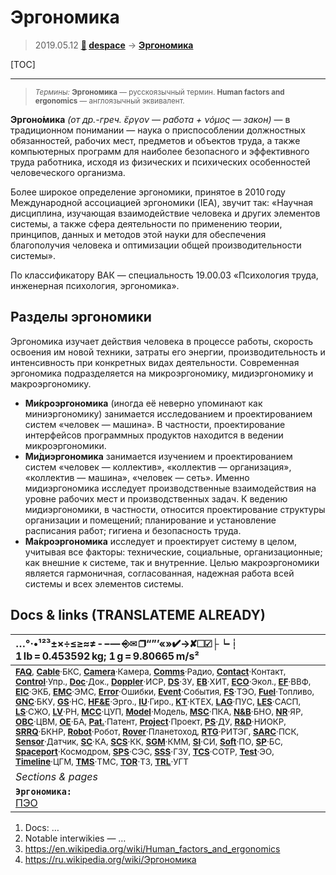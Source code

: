 # Эргономика
> 2019.05.12 **[🚀](../index/index.md) [despace](index.md)** → **[Эргономика](hfe.md)**

[TOC]

---

> <small>*Термины:* **Эргономика** — русскоязычный термин. **Human factors and ergonomics** — англоязычный эквивалент.</small>

**Эргоно́мика** *(от др.-греч. ἔργον — работа + νόμος — закон)* — в традиционном понимании — наука о приспособлении должностных обязанностей, рабочих мест, предметов и объектов труда, а также компьютерных программ для наиболее безопасного и эффективного труда работника, исходя из физических и психических особенностей человеческого организма.

Более широкое определение эргономики, принятое в 2010 году Международной ассоциацией эргономики (IEA), звучит так: «Научная дисциплина, изучающая взаимодействие человека и других элементов системы, а также сфера деятельности по применению теории, принципов, данных и методов этой науки для обеспечения благополучия человека и оптимизации общей производительности системы».

По классификатору ВАК — специальность 19.00.03 «Психология труда, инженерная психология, эргономика».



## Разделы эргономики

Эргономика изучает действия человека в процессе работы, скорость освоения им новой техники, затраты его энергии, производительность и интенсивность при конкретных видах деятельности. Современная эргономика подразделяется на микроэргономику, мидиэргономику и макроэргономику.

   - **Ми́кроэргономика** (иногда её неверно упоминают как миниэргономику) занимается исследованием и проектированием систем «человек — машина». В частности, проектирование интерфейсов программных продуктов находится в ведении микроэргономики.
   - **Ми́диэргономика** занимается изучением и проектированием систем «человек — коллектив», «коллектив — организация», «коллектив — машина», «человек — сеть». Именно мидиэргономика исследует производственные взаимодействия на уровне рабочих мест и производственных задач. К ведению мидиэргономики, в частности, относится проектирование структуры организации и помещений; планирование и установление расписания работ; гигиена и безопасность труда.
   - **Ма́кроэргономика** исследует и проектирует систему в целом, учитывая все факторы: технические, социальные, организационные; как внешние к системе, так и внутренние. Целью макроэргономики является гармоничная, согласованная, надежная работа всей системы и всех элементов системы.



<p style="page-break-after:always"> </p>

## Docs & links (TRANSLATEME ALREADY)
|…°·•¹²³±×÷≤≥≈≠ ‑ −— ⎆✉ ❐“”’«»✔→✘☐☑├┕┆ 1 lb = 0.453592 kg; 1 g = 9.80665 m/s²|
|:--|
|<small>**[FAQ](faq.md)**, **[Cable](cable.md)**·БКС, **[Camera](cam.md)**·Камера, **[Comms](comms.md)**·Радио, **[Contact](contact.md)**·Контакт, **[Control](control.md)**·Упр., **[Doc](doc.md)**·Док., **[Doppler](doppler.md)**·ИСР, **[DS](ds.md)**·ЗУ, **[EB](eb.md)**·ХИТ, **[ECO](ecology.md)**·Экол., **[EF](ef.md)**·ВВФ, **[ElC](elc.md)**·ЭКБ, **[EMC](emc.md)**·ЭМС, **[Error](error.md)**·Ошибки, **[Event](event.md)**·События, **[FS](fs.md)**·ТЭО, **[Fuel](fuel.md)**·Топливо, **[GNC](gnc.md)**·БКУ, **[GS](scs.md)**·НС, **[HF&E](hfe.md)**·Эрго., **[IU](iu.md)**·Гиро., **[KT](kt.md)**·КТЕХ, **[LAG](lag.md)**·ПУC, **[LES](les.md)**·САСП, **[LS](ls.md)**·СЖО, **[LV](lv.md)**·РН, **[MCC](mcc.md)**·ЦУП, **[Model](model.md)**·Модель, **[MSC](sc.md)**·ПКА, **[N&B](nnb.md)**·БНО, **[NR](nr.md)**·ЯР, **[OBC](obc.md)**·ЦВМ, **[OE](oe.md)**·БА, **[Pat.](патент.md)**·Патент, **[Project](project.md)**·Проект, **[PS](ps.md)**·ДУ, **[R&D](rnd.md)**·НИОКР, **[SRRQ](srrq.md)**·БКНР, **[Robot](robotics.md)**·Робот, **[Rover](rover.md)**·Планетоход, **[RTG](rtg.md)**·РИТЭГ, **[SARC](sarc.md)**·ПСК, **[Sensor](sensor.md)**·Датчик, **[SC](sc.md)**·КА, **[SCS](scs.md)**·КК, **[SGM](sgm.md)**·КММ, **[SI](si.md)**·СИ, **[Soft](soft.md)**·ПО, **[SP](sp.md)**·БС, **[Spaceport](spaceport.md)**·Космодром, **[SPS](sps.md)**·СЭС, **[SSS](sss.md)**·ГЗУ, **[TCS](tcs.md)**·СОТР, **[Test](test.md)**·ЭО, **[Timeline](timeline.md)**·ЦГМ, **[TMS](tms.md)**·ТМС, **[TOR](tor.md)**·ТЗ, **[TRL](trl.md)**·УГТ</small>|
|*Sections & pages*|
|**`Эргономика:`**<br> [ПЭО](ermap.md)|

   1. Docs: …
   1. Notable interwikies — …
   1. <https://en.wikipedia.org/wiki/Human_factors_and_ergonomics>
   1. <https://ru.wikipedia.org/wiki/Эргономика>

